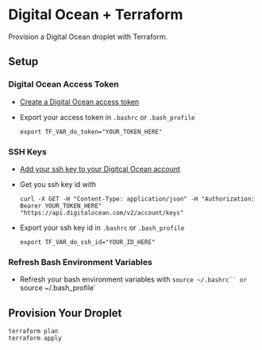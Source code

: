 # Digital Ocean + Terraform

Provision a Digital Ocean droplet with Terraform.

## Setup

### Digital Ocean Access Token
* [Create a Digital Ocean access token](https://www.digitalocean.com/community/tutorials/how-to-use-the-digitalocean-api-v2)
* Export your access token in `.bashrc` or `.bash_profile`

    `export TF_VAR_do_token="YOUR_TOKEN_HERE"`

### SSH Keys
* [Add your ssh key to your Digitcal Ocean account](https://www.digitalocean.com/community/tutorials/how-to-set-up-ssh-keys--2)
* Get you ssh key id with 

    `curl -X GET -H "Content-Type: application/json" -H "Authorization: Bearer YOUR_TOKEN_HERE" "https://api.digitalocean.com/v2/account/keys"`

* Export your ssh key id in `.bashrc` or `.bash_profile`

    `export TF_VAR_do_ssh_id="YOUR_ID_HERE"`

### Refresh Bash Environment Variables
* Refresh your bash environment variables with `source ~/.bashrc`` or `source ~/.bash_profile`

## Provision Your Droplet
```
terraform plan
terraform apply 
```
